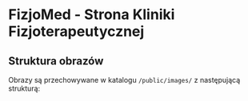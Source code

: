 # FizjoMed - Strona Kliniki Fizjoterapeutycznej

## Struktura obrazów

Obrazy są przechowywane w katalogu `/public/images/` z następującą strukturą:

